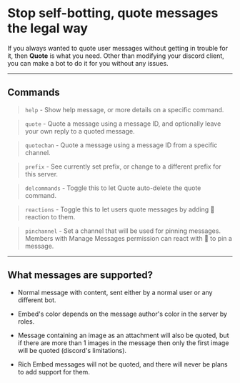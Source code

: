 # Stop self-botting, quote messages the legal way
If you always wanted to quote user messages without getting in trouble for it, then **Quote** is what you need.
Other than modifying your discord client, you can make a bot to do it for you without any issues.

---

## Commands
> `help` - Show help message, or more details on a specific command.

> `quote` - Quote a message using a message ID, and optionally leave your own reply to a quoted message.

> `quotechan` - Quote a message using a message ID from a specific channel.

> `prefix` - See currently set prefix, or change to a different prefix for this server.

> `delcommands` - Toggle this to let Quote auto-delete the quote command.

> `reactions` - Toggle this to let users quote messages by adding 💬 reaction to them.

> `pinchannel` - Set a channel that will be used for pinning messages. Members with Manage Messages permission can react with 📌 to pin a message.

---

## What messages are supported?
  * Normal message with content, sent either by a normal user or any different bot.

  * Embed's color depends on the message author's color in the server by roles.

  * Message containing an image as an attachment will also be quoted, but if there are more than 1 images in the message then only the first image will be quoted (discord's limitations).

  * Rich Embed messages will not be quoted, and there will never be plans to add support for them.
